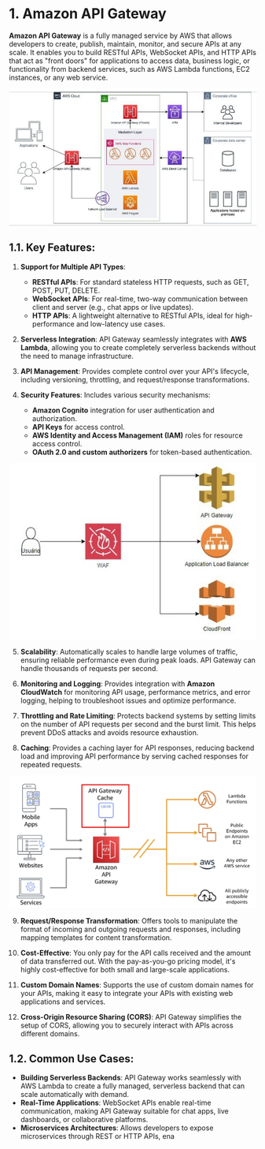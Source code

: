 # 1. Amazon API Gateway

**Amazon API Gateway** is a fully managed service by AWS that allows developers to create, publish, maintain, monitor, and secure APIs at any scale. It enables you to build RESTful APIs, WebSocket APIs, and HTTP APIs that act as "front doors" for applications to access data, business logic, or functionality from backend services, such as AWS Lambda functions, EC2 instances, or any web service.

![Amazon Api Gateway Diagram](../imgs/amazon-api-gateway.jpg)

## 1.1. Key Features:

1. **Support for Multiple API Types**:

   - **RESTful APIs**: For standard stateless HTTP requests, such as GET, POST, PUT, DELETE.
   - **WebSocket APIs**: For real-time, two-way communication between client and server (e.g., chat apps or live updates).
   - **HTTP APIs**: A lightweight alternative to RESTful APIs, ideal for high-performance and low-latency use cases.

2. **Serverless Integration**: API Gateway seamlessly integrates with **AWS Lambda**, allowing you to create completely serverless backends without the need to manage infrastructure.

3. **API Management**: Provides complete control over your API's lifecycle, including versioning, throttling, and request/response transformations.

4. **Security Features**: Includes various security mechanisms:

   - **Amazon Cognito** integration for user authentication and authorization.
   - **API Keys** for access control.
   - **AWS Identity and Access Management (IAM)** roles for resource access control.
   - **OAuth 2.0 and custom authorizers** for token-based authentication.

![Aws WAF with Api Gateway](../imgs/amazon-waf.jpg)

5. **Scalability**: Automatically scales to handle large volumes of traffic, ensuring reliable performance even during peak loads. API Gateway can handle thousands of requests per second.

6. **Monitoring and Logging**: Provides integration with **Amazon CloudWatch** for monitoring API usage, performance metrics, and error logging, helping to troubleshoot issues and optimize performance.

7. **Throttling and Rate Limiting**: Protects backend systems by setting limits on the number of API requests per second and the burst limit. This helps prevent DDoS attacks and avoids resource exhaustion.

8. **Caching**: Provides a caching layer for API responses, reducing backend load and improving API performance by serving cached responses for repeated requests.

![Api Gateway Cache Diagram](../imgs/api-gateway-cache.jpg)

9. **Request/Response Transformation**: Offers tools to manipulate the format of incoming and outgoing requests and responses, including mapping templates for content transformation.

10. **Cost-Effective**: You only pay for the API calls received and the amount of data transferred out. With the pay-as-you-go pricing model, it's highly cost-effective for both small and large-scale applications.

11. **Custom Domain Names**: Supports the use of custom domain names for your APIs, making it easy to integrate your APIs with existing web applications and services.

12. **Cross-Origin Resource Sharing (CORS)**: API Gateway simplifies the setup of CORS, allowing you to securely interact with APIs across different domains.

## 1.2. Common Use Cases:

- **Building Serverless Backends**: API Gateway works seamlessly with AWS Lambda to create a fully managed, serverless backend that can scale automatically with demand.
- **Real-Time Applications**: WebSocket APIs enable real-time communication, making API Gateway suitable for chat apps, live dashboards, or collaborative platforms.
- **Microservices Architectures**: Allows developers to expose microservices through REST or HTTP APIs, ena
